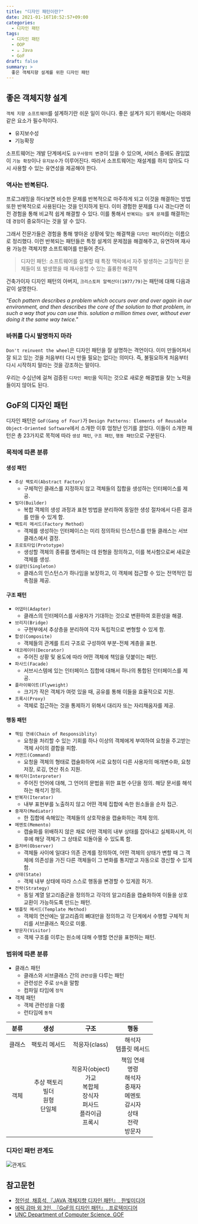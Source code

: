 ```yaml
---
title: "디자인 패턴이란?"
date: 2021-01-16T10:52:57+09:00
categories:
  - 디자인 패턴
tags:
  - 디자인 패턴
  - OOP
  - ☕️ Java
  - GoF
draft: false
summary: >
  좋은 객체지향 설계를 위한 디자인 패턴
---
```


좋은 객체지향 설계
---

`객체 지향 소프트웨어`를 설계하기란 쉬운 일이 아니다. 좋은 설계가 되기 위해서는 아래와 같은 요소가 필수적이다.

- 유지보수성
- 기능확장

소프트웨어는 개발 단계에서도 `요구사항의 변경`이 있을 수 있으며, 서비스 중에도 끊임없이 `기능 확장`이나 `유지보수`가 이루어진다. 따라서 소프트웨어는 재설계를 하지 않아도 다시 사용할 수 있는 유연성을 제공해야 한다.

### 역사는 반복된다.

프로그래밍을 하다보면 비슷한 문제를 반복적으로 마주하게 되고 이것을 해결하는 방법 또한 반복적으로 사용된다는 것을 인지하게 된다. 이미 경험한 문제를 다시 겪는다면 이전 경험을 통해 비교적 쉽게 해결할 수 있다. 이를 통해서 `반복되는 설계 문제`를 해결하는 데 `경험`이 중요하다는 것을 알 수 있다.

그래서 전문가들은 경험을 통해 쌓아온 상황에 맞는 해결책을 `디자인 패턴`이라는 이름으로 정리했다. 이런 반복되는 패턴들은 특정 설계의 문제점을 해결해주고, 유연하며 재사용 가능한 객체지향 소프트웨어를 만들어 준다.

> 디자인 패턴: 소프트웨어를 설계할 때 특정 맥락에서 자주 발생하는 고질적인 문제들이 또 발생했을 때 재사용할 수 있는 휼륭한 해결책

건축가이자 디자인 패턴의 아버지, `크리스토퍼 알렉산더(1977/79)`는 패턴에 대해 다음과 같이 설명한다.

*"Each pattern describes a problem which occurs over and over again in our environment, and then describes the core of the solution to that problem, in such a way that you can use this. solution a million times over, without ever doing it the same way twice."*

### 바퀴를 다시 발명하지 마라

`Don't reinvent the wheel`은 디자인 패턴을 잘 설명하는 격언이다. 이미 만들어져서 잘 되고 있는 것을 처음부터 다시 만들 필요는 없다는 의미다. 즉, 불필요하게 처음부터 다시 시작하지 말라는 것을 강조하는 말이다.

우리는 수십년에 걸쳐 검증된 `디자인 패턴`을 익히는 것으로 새로운 해결법을 찾는 노력을 들이지 않아도 된다.

GoF의 디자인 패턴
---

디자인 패턴은 `GoF(Gang of Four)`가 `Design Patterns: Elements of Reusable Object-Oriented Software`에서 소개한 이후 엄청난 인기를 끌었다. 이들이 소개한 패턴은 총 23가지로 목적에 따라 `생성 패턴`, `구조 패턴`, `행동 패턴`으로 구분된다.

### 목적에 따른 분류
#### 생성 패턴

- `추상 팩토리(Abstract Factory)`
  - 구체적인 클래스를 지정하지 않고 객체들의 집합을 생성하는 인터페이스를 제공.
- `빌더(Builder)`
  - 복합 객체의 생성 과정과 표현 방법을 분리하여 동일한 생성 절차에서 다른 결과를 만들 수 있게 함.
- `팩토리 메서드(Factory Method)`
  - 객체를 생성하는 인터페이스는 미리 정의하되 인스턴스를 만들 클래스는 서브클래스에서 결정.
- `프로토타입(Prototype)`
  - 생성할 객체의 종류를 명세하는 데 원형을 정의하고, 이를 복사함으로써 새로운 객체를 생성.
- `싱글턴(Singleton)`
  - 클래스의 인스턴스가 하나임을 보장하고, 이 객체에 접근할 수 있는 전역적인 접촉점을 제공.

#### 구조 패턴

- `어댑터(Adapter)`
  - 클래스의 인터페이스를 사용자가 기대하는 것으로 변환하여 호환성을 해결.
- `브리지(Bridge)`
  - 구현부에서 추상층을 분리하여 각자 독립적으로 변형할 수 있게 함.
- `합성(Composite)`
  - 객체들의 관계를 트리 구조로 구성하여 부분-전체 계층을 표현.
- `데코레이터(Decorator)`
  - 주어진 상황 및 용도에 따라 어떤 객체에 책임을 덧붙이는 패턴.
- `파사드(Facade)`
  - 서브시스템에 있는 인터페이스 집합에 대해서 하나의 통합된 인터페이스를 제공.
- `플라이웨이트(Flyweight)`
  - 크기가 작은 객체가 여럿 있을 때, 공유를 통해 이들을 효율적으로 지원.
- `프록시(Proxy)`
  - 객체로 접근하는 것을 통제하기 위해서 대리자 또는 자리채움자를 제공.

#### 행동 패턴

- `책임 연쇄(Chain of Responsiblity)`
  - 요청을 처리할 수 있는 기회를 하나 이상의 객체에게 부여하여 요청을 주고받는 객체 사이의 결합을 피함.
- `커맨드(Command)`
  - 요청을 객체의 형태로 캡슐화하여 서로 요청이 다른 사용자의 매개변수화, 요청 저장, 로깅, 연산 취소 지원.
- `해석자(Interpreter)`
  - 주어진 언어에 대해, 그 언어의 문법을 위한 표현 수단을 정의. 해당 문서를 해석하는 해석기 정의.
- `반복자(Iterator)`
  - 내부 표현부를 노출하지 않고 어떤 객체 집합에 속한 원소들을 순차 접근.
- `중재자(Mediator)`
  - 한 집합에 속해있는 객체들의 상호작용을 캡슐화하는 객체 정의.
- `메멘토(Memento)`
  - 캡슐화를 위배하지 않은 채로 어떤 객체의 내부 상태를 잡아내고 실체화시켜, 이후에 해당 객체가 그 상태로 되돌아올 수 있도록 함.
- `옵저버(Observer)`
  - 객체들 사이에 일대다 의존 관계를 정의하여, 어떤 객체의 상태가 변할 때 그 객체에 의존성을 가진 다른 객체들이 그 변화를 통지받고 자동으로 갱신할 수 있게 함.
- `상태(State)`
  - 객체 내부 상태에 따라 스스로 행동을 변경할 수 있게끔 허가.
- `전략(Strategy)`
  - 동일 계열 알고리즘군을 정의하고 각각의 알고리즘을 캡슐화하여 이들을 상호 교환이 가능하도록 만드는 패턴.
- `템플릿 메서드(Template Method)`
  - 객체의 연산에는 알고리즘의 뼈대만을 정의하고 각 단계에서 수행할 구체적 처리를 서브클래스 쪽으로 미룸.
- `방문자(Visitor)`
  - 객체 구조를 이루는 원소에 대해 수행할 연산을 표현하는 패턴.

### 범위에 따른 분류

- 클래스 패턴
  - 클래스와 서브클래스 간의 `관련성`을 다루는 패턴
  - 관련성은 주로 `상속`을 말함
  - 컴파일 타임에 `정적`
- 객체 패턴
  - 객체 관련성을 다룸
  - 런타임에 `동적`

|분류|생성|구조|행동|
|:--:|:--:|:--:|:--:|
|클래스|팩토리 메서드|적응자(class)|해석자<br>템플릿 메서드|
|객체|추상 팩토리<br>빌더<br>원형<br>단일체|적응자(object)<br>가교<br>복합체<br>장식자<br>퍼사드<br>플라이급<br>프록시|책임 연쇄<br>명령<br>해석자<br>중재자<br>메멘토<br>감시자<br>상태<br>전략<br>방문자|


### 디자인 패턴 관계도

![관계도](https://www.cs.unc.edu/~stotts/GOF/hires/Pictures/bigmap.gif)

참고문헌
---

- [정인성, 채흥석,『JAVA 객체지향 디자인 패턴』, 한빛미디어](http://www.yes24.com/Product/Goods/12501269)
- [에릭 감마 외 3인, 『GoF의 디자인 패턴』, 프로텍미디어](http://www.yes24.com/Product/Goods/17525598)
- [UNC Department of Computer Science, GOF](https://www.cs.unc.edu/~stotts/GOF/hires/contfso.htm)